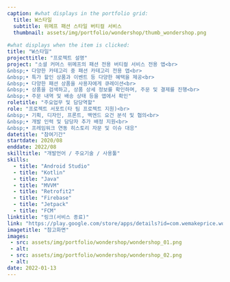 ```yaml
---
caption: #what displays in the portfolio grid:
  title: W스타일
  subtitle: 위메프 패션 스타일 버티컬 서비스
  thumbnail: assets/img/portfolio/wondershop/thumb_wondershop.png
  
#what displays when the item is clicked:
title: "W스타일"
projecttitle: "프로젝트 설명"
project: "소셜 커머스 위메프의 패션 전용 버티컬 서비스 전용 앱<br>
&nbsp;• 다양한 카테고리 중 패션 카테고리 전용 앱<br>
&nbsp;• 특가 할인 상품과 이벤트 등 다양한 혜택을 제공<br>
&nbsp;• 다양한 패션 상품을 사용자에게 큐레이션<br>
&nbsp;• 상품을 검색하고, 상품 상세 정보를 확인하며, 주문 및 결제를 진행<br>
&nbsp;• 주문 내역 및 배송 상태 등을 앱에서 확인"
roletitle: "주요업무 및 담당역할"
role: "프로젝트 서포트(타 팀 프로젝트 지원)<br>
&nbsp;• 기획, 디자인, 프론트, 백엔드 요건 분석 및 협의<br>
&nbsp;• 개발 인력 및 담당자 추가 배정 지원<br>
&nbsp;• 프레임워크 연동 히스토리 자문 및 이슈 대응"
datetitle: "참여기간"
startdate: 2020/08
enddate: 2022/08
skilltitle: "개발언어 / 주요기술 / 사용툴"
skills:
  - title: "Android Studio"
  - title: "Kotlin"
  - title: "Java"
  - title: "MVVM"
  - title: "Retrofit2"
  - title: "Firebase"
  - title: "Jetpack"
  - title: "FCM"
linktitle: "링크(서비스 종료)"
link: "https://play.google.com/store/apps/details?id=com.wemakeprice.wondershop"
imagetitle: "참고화면"
images:
 - src: assets/img/portfolio/wondershop/wondershop_01.png
 - alt: 
 - src: assets/img/portfolio/wondershop/wondershop_02.png
 - alt: 
date: 2022-01-13
---
```


